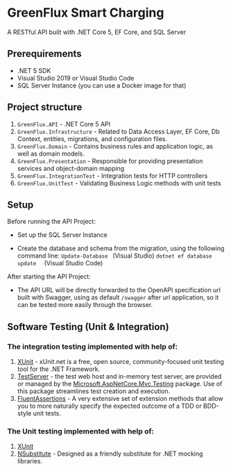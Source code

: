 # GreenFlux Smart Charging

A RESTful API built with .NET Core 5, EF Core, and SQL Server 

## Prerequirements
* .NET 5 SDK
* Visual Studio 2019 or Visual Studio Code
* SQL Server Instance (you can use a Docker image for that)

## Project structure
1. `GreenFlux.API` - .NET Core 5 API 
2. `GreenFlux.Infrastructure` - Related to Data Access Layer, EF Core, Db Context, entities, migrations, and configuration files.
3. `GreenFlux.Domain` - Contains business rules and application logic, as well as domain models.
4. `GreenFlux.Presentation` - Responsible for providing presentation services and object-domain mapping
5. `GreenFlux.IntegrationTest` - Integration tests for HTTP controllers
6. `GreenFlux.UnitTest` - Validating Business Logic methods with unit tests
## Setup

Before running the API Project:
* Set up the SQL Server Instance
- Create the database and schema from the migration, using the following command line:
```Update-Database ```  (Visual Studio)
```dotnet ef database update  ```  (Visual Studio Code)

After starting the API Project:
* The API URL will be directly forwarded to the OpenAPI specification url built with Swagger, using as default ``` /swagger ``` after url application, so it can be tested more easily through the browser.

## Software Testing (Unit & Integration)

### The integration testing implemented with help of:
1. [XUnit](https://github.com/xunit/xunit) - xUnit.net is a free, open source, community-focused unit testing tool for the .NET Framework.
2. [TestServer](https://docs.microsoft.com/en-us/aspnet/core/test/integration-tests?view=aspnetcore-3.1#aspnet-core-integration-tests) - the test web host and in-memory test server, are provided or managed by the [Microsoft.AspNetCore.Mvc.Testing](https://www.nuget.org/packages/Microsoft.AspNetCore.Mvc.Testing) package. Use of this package streamlines test creation and execution.
3. [FluentAssertions](https://fluentassertions.com/) - A very extensive set of extension methods that allow you to more naturally specify the expected outcome of a TDD or BDD-style unit tests.

### The Unit testing implemented with help of:
1. [XUnit](https://github.com/xunit/xunit)
2. [NSubstitute](https://nsubstitute.github.io/) - Designed as a friendly substitute for .NET mocking libraries.
